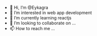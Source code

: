 - 👋 Hi, I’m @Eykagra
- 👀 I’m interested in web app development
- 🌱 I’m currently learning reactjs
- 💞️ I’m looking to collaborate on ...
- 📫 How to reach me ...

<!---
Eykagra/Eykagra is a ✨ special ✨ repository because its `README.md` (this file) appears on your GitHub profile.
You can click the Preview link to take a look at your changes.
--->
